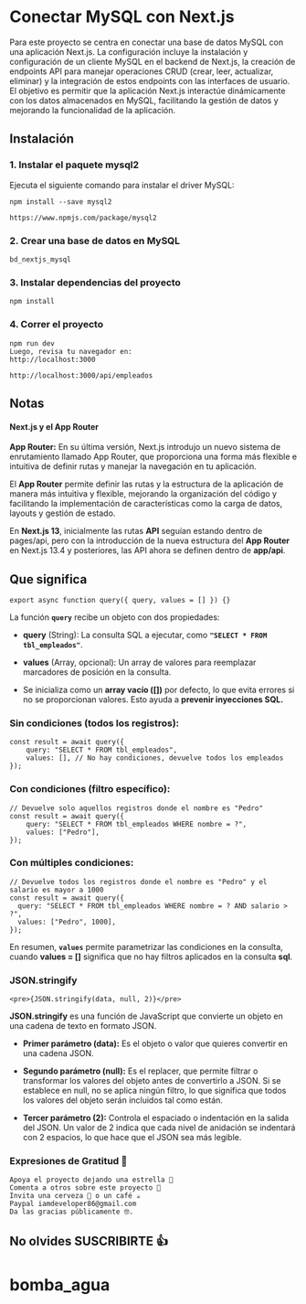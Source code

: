 # Conectar MySQL con Next.js

Para este proyecto se centra en conectar una base de datos MySQL con una aplicación Next.js. La configuración incluye la instalación y configuración de un cliente MySQL en el backend de Next.js, la creación de endpoints API para manejar operaciones CRUD (crear, leer, actualizar, eliminar) y la integración de estos endpoints con las interfaces de usuario. El objetivo es permitir que la aplicación Next.js interactúe dinámicamente con los datos almacenados en MySQL, facilitando la gestión de datos y mejorando la funcionalidad de la aplicación.

## Instalación

### 1. Instalar el paquete mysql2

Ejecuta el siguiente comando para instalar el driver MySQL:

    npm install --save mysql2

    https://www.npmjs.com/package/mysql2

### 2. Crear una base de datos en MySQL

    bd_nextjs_mysql

### 3. Instalar dependencias del proyecto

    npm install

### 4. Correr el proyecto

    npm run dev
    Luego, revisa tu navegador en:
    http://localhost:3000

    http://localhost:3000/api/empleados

## Notas

#### Next.js y el App Router

**App Router:**
En su última versión, Next.js introdujo un nuevo sistema de enrutamiento llamado App Router, que proporciona una forma más flexible e intuitiva de definir rutas y manejar la navegación en tu aplicación.

El **App Router** permite definir las rutas y la estructura de la aplicación de manera más intuitiva y flexible, mejorando la organización del código y facilitando la implementación de características como la carga de datos, layouts y gestión de estado.

En **Next.js 13**, inicialmente las rutas **API** seguían estando dentro de pages/api, pero con la introducción de la nueva estructura del **App Router** en Next.js 13.4 y posteriores, las API ahora se definen dentro de **app/api**.

## Que significa 
`export async function query({ query, values = [] }) {}`

La función **`query`** recibe un objeto con dos propiedades:

- **query** (String): La consulta SQL a ejecutar, como **`"SELECT * FROM tbl_empleados"`**.

- **values** (Array, opcional): Un array de valores para reemplazar marcadores de posición en la consulta.

- Se inicializa como un **array vacío ([])** por defecto, lo que evita errores si no se proporcionan valores. Esto ayuda a **prevenir inyecciones SQL.**

### Sin condiciones (todos los registros):

    const result = await query({
        query: "SELECT * FROM tbl_empleados",
        values: [], // No hay condiciones, devuelve todos los empleados
    });

### Con condiciones (filtro específico):

    // Devuelve solo aquellos registros donde el nombre es "Pedro"
    const result = await query({
        query: "SELECT * FROM tbl_empleados WHERE nombre = ?",
        values: ["Pedro"],
    });

### Con múltiples condiciones:

    // Devuelve todos los registros donde el nombre es "Pedro" y el salario es mayor a 1000
    const result = await query({
      query: "SELECT * FROM tbl_empleados WHERE nombre = ? AND salario > ?",
      values: ["Pedro", 1000],
    });

En resumen, **`values`** permite parametrizar las condiciones en la consulta, cuando **values = []** significa que no hay filtros aplicados en la consulta **sql**.

### JSON.stringify

    <pre>{JSON.stringify(data, null, 2)}</pre>

**JSON.stringify** es una función de JavaScript que convierte un objeto en una cadena de texto en formato JSON.

- **Primer parámetro (data):** Es el objeto o valor que quieres convertir en una cadena JSON.

- **Segundo parámetro (null):** Es el replacer, que permite filtrar o transformar los valores del objeto antes de convertirlo a JSON. Si se establece en null, no se aplica ningún filtro, lo que significa que todos los valores del objeto serán incluidos tal como están.

- **Tercer parámetro (2):** Controla el espaciado o indentación en la salida del JSON. Un valor de 2 indica que cada nivel de anidación se indentará con 2 espacios, lo que hace que el JSON sea más legible.

### Expresiones de Gratitud 🎁

    Apoya el proyecto dejando una estrella 🙏
    Comenta a otros sobre este proyecto 📢
    Invita una cerveza 🍺 o un café ☕
    Paypal iamdeveloper86@gmail.com
    Da las gracias públicamente 🤓.

## No olvides SUSCRIBIRTE 👍
# bomba_agua
